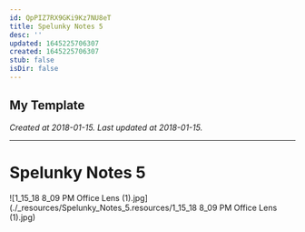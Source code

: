 ```yaml
---
id: QpPIZ7RX9GKi9Kz7NU8eT
title: Spelunky Notes 5
desc: ''
updated: 1645225706307
created: 1645225706307
stub: false
isDir: false
---
```

My Template
---

_Created at 2018-01-15._
_Last updated at 2018-01-15._




---

# Spelunky Notes 5


![1_15_18 8_09 PM Office Lens (1).jpg](./_resources/Spelunky_Notes_5.resources/1_15_18 8_09 PM Office Lens (1).jpg)

